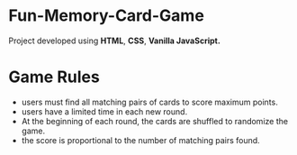 # Fun-Memory-Card-Game

Project developed using **HTML**, **CSS**, **Vanilla JavaScript.**


# Game Rules

- users must find all matching pairs of cards to score maximum points.
- users have a limited time in each new round.
- At the beginning of each round, the cards are shuffled to randomize the game.
- the score is proportional to the number of matching pairs found.
